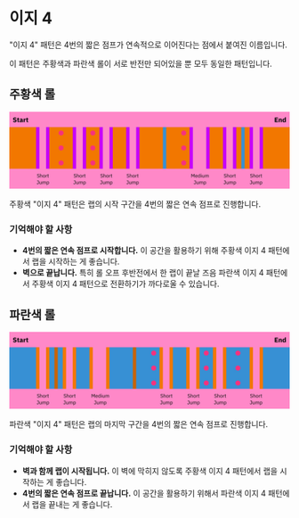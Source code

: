 # 이지 4

"이지 4" 패턴은 4번의 짧은 점프가 연속적으로 이어진다는 점에서 붙여진 이름입니다.

이 패턴은 주황색과 파란색 롤이 서로 반전만 되어있을 뿐 모두 동일한 패턴입니다.

## 주황색 롤

![Easy 4 Orange](../images/rolls/easy-4-orange-annotated.jpg)

주황색 "이지 4" 패턴은 랩의 시작 구간을 4번의 짧은 연속 점프로 진행합니다.

### 기억해야 할 사항

* **4번의 짧은 연속 점프로 시작합니다.** 이 공간을 활용하기 위해 주황색 이지 4 패턴에서 랩을 시작하는 게 좋습니다.
* **벽으로 끝납니다.** 특히 롤 오프 후반전에서 한 랩이 끝날 즈음 파란색 이지 4 패턴에서 주황색 이지 4 패턴으로 전환하기가 까다로울 수 있습니다.

## 파란색 롤

![Easy 4 Blue](../images/rolls/easy-4-blue-annotated.jpg)

파란색 "이지 4" 패턴은 랩의 마지막 구간을 4번의 짧은 연속 점프로 진행합니다.

### 기억해야 할 사항

* **벽과 함께 랩이 시작됩니다.** 이 벽에 막히지 않도록 주황색 이지 4 패턴에서 랩을 시작하는 게 좋습니다.
* **4번의 짧은 연속 점프로 끝납니다.** 이 공간을 활용하기 위해서 파란색 이지 4 패턴에서 랩을 끝내는 게 좋습니다.
